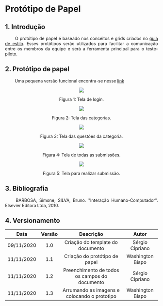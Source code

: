 # Protótipo de Papel

## 1. Introdução

<p align="justify"> &emsp;&emsp; O protótipo de papel é baseado nos conceitos e grids criados no <a href="https://interacao-humano-computador.github.io/2020.1-UVaJudge/entrega_3/guia_estilo/#31-disposicao-espacial-e-grid">guia de estilo</a>. Esses protótipos serão utilizados para facilitar a comunicação entre os membros da equipe e será a ferramenta principal para o teste-piloto.</p>

## 2. Protótipo de papel
<p align="justify"> &emsp;&emsp; Uma pequena versão funcional encontra-se nesse <a href="https://www.figma.com/proto/xjI2GD8zXd9QJndJ5nURmS/Untitled?node-id=1%3A2&scaling=min-zoom">link</a></p>
<p align="center">
    <img align="center" src="https://raw.githubusercontent.com/Interacao-Humano-Computador/2020.1-UVaJudge/master/docs/assets/prototipo_papel/login.jpeg">
    <p align="center">Figura 1: Tela de login.</p>
</p>
<p align="center">
    <img align="center" src="https://raw.githubusercontent.com/Interacao-Humano-Computador/2020.1-UVaJudge/master/docs/assets/prototipo_papel/categorias.jpeg">
    <p align="center">Figura 2: Tela das categorias.</p>
</p>
<p align="center">
    <img align="center" src="https://raw.githubusercontent.com/Interacao-Humano-Computador/2020.1-UVaJudge/master/docs/assets/prototipo_papel/questoes_categoria.jpeg">
    <p align="center">Figura 3: Tela das questões da categoria.</p>
</p>
<p align="center">
    <img align="center" src="https://raw.githubusercontent.com/Interacao-Humano-Computador/2020.1-UVaJudge/master/docs/assets/prototipo_papel/submissoes.jpeg">
    <p align="center">Figura 4: Tela de todas as submissões.</p>
</p>
<p align="center">
    <img align="center" src="https://raw.githubusercontent.com/Interacao-Humano-Computador/2020.1-UVaJudge/master/docs/assets/prototipo_papel/submissao.jpeg">
    <p align="center">Figura 5: Tela para realizar submissão.</p>
</p>

## 3. Bibliografia

<p align="justify"> &emsp;&emsp; BARBOSA, Simone; SILVA, Bruno. "Interação Humano-Computador". Elsevier Editora Ltda, 2010.</p>

## 4. Versionamento

|Data|Versão|Descrição|Autor|
|:-:|:-:|:-:|:-:|
|09/11/2020|1.0|Criação do template do documento|Sérgio Cipriano|
|11/11/2020|1.1|Criação do protótipo de papel|Washington Bispo|
|11/11/2020|1.2|Preenchimento de todos os campos do documento|Sérgio Cipriano|
|11/11/2020|1.3|Arrumando as imagens e colocando o prototipo|Washington Bispo|
